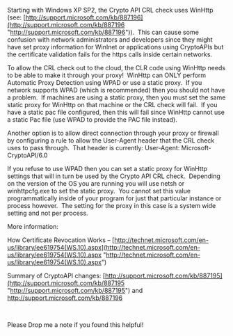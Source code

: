 Starting with Windows XP SP2, the Crypto API CRL check uses WinHttp (see: [http://support.microsoft.com/kb/887196](http://support.microsoft.com/kb/887196 "http://support.microsoft.com/kb/887196")).&nbsp; This can cause some confusion with network administrators and developers since they might have set proxy information for WinInet or applications using CryptoAPIs but the certificate validation fails for the https calls inside certain networks.

To allow the CRL check out to the cloud, the CLR code using WinHttp needs to be able to make it through your proxy!&nbsp; WinHttp can ONLY perform Automatic Proxy Detection using WPAD or use a static proxy.&nbsp; If you network supports WPAD (which is recommended) then you should not have a problem.&nbsp; If machines are using a static proxy, then you must set the same static proxy for WinHttp on that machine or the CRL check will fail.&nbsp; If you have a static pac file configured, then this will fail since WinHttp cannot use a static Pac file (use WPAD to provide the PAC file instead).

Another option is to allow direct connection through your proxy or firewall by configuring a rule to allow the User-Agent header that the CRL check uses to pass through.&nbsp; That header is currently: User-Agent: Microsoft-CryptoAPI/6.0 

If you refuse to use WPAD then you can set a static proxy for WinHttp settings that will in turn be used by the Crypto API CRL check.&nbsp; Depending on the version of the OS you are running you will use netsh or winhttpcfg.exe to set the static proxy.&nbsp; You cannot set this value programmatically inside of your program for just that particular instance or process however.&nbsp; The setting for the proxy in this case is a system wide setting and not per process. 

More information: 

How Certificate Revocation Works &#8211; [http://technet.microsoft.com/en-us/library/ee619754(WS.10).aspx](http://technet.microsoft.com/en-us/library/ee619754(WS.10).aspx "http://technet.microsoft.com/en-us/library/ee619754(WS.10).aspx") 

Summary of CryptoAPI changes: [http://support.microsoft.com/kb/887195](http://support.microsoft.com/kb/887195 "http://support.microsoft.com/kb/887195") and <http://support.microsoft.com/kb/887196> 

&nbsp; 

Please Drop me a note if you found this helpful!